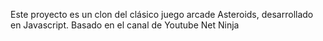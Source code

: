 Este proyecto es un clon del clásico juego arcade Asteroids, desarrollado en Javascript. Basado en el canal de Youtube Net Ninja
